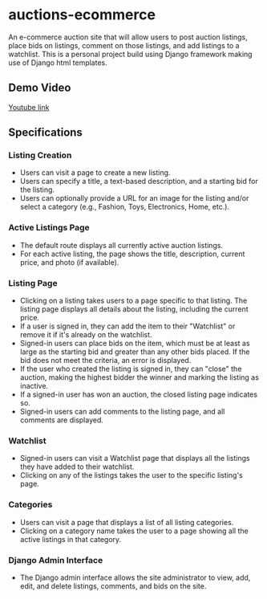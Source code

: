 # auctions-ecommerce
An e-commerce auction site that will allow users to post auction listings, place bids on listings, comment on those listings, and add listings to a watchlist. This is a personal project build using Django framework making use of Django html templates.
## Demo Video
 [Youtube link](https://youtu.be/d6mgscjVAQU)
## Specifications
### Listing Creation
- Users can visit a page to create a new listing.
- Users can specify a title, a text-based description, and a starting bid for the listing.
- Users can optionally provide a URL for an image for the listing and/or select a category (e.g., Fashion, Toys, Electronics, Home, etc.).

### Active Listings Page
- The default route displays all currently active auction listings.
- For each active listing, the page shows the title, description, current price, and photo (if available).

### Listing Page
- Clicking on a listing takes users to a page specific to that listing.
The listing page displays all details about the listing, including the current price.
- If a user is signed in, they can add the item to their "Watchlist" or remove it if it's already on the watchlist.
- Signed-in users can place bids on the item, which must be at least as large as the starting bid and greater than any other bids placed.
If the bid does not meet the criteria, an error is displayed.
- If the user who created the listing is signed in, they can "close" the auction, making the highest bidder the winner and marking the listing as inactive.
- If a signed-in user has won an auction, the closed listing page indicates so.
- Signed-in users can add comments to the listing page, and all comments are displayed.

### Watchlist
- Signed-in users can visit a Watchlist page that displays all the listings they have added to their watchlist.
- Clicking on any of the listings takes the user to the specific listing's page.

### Categories
- Users can visit a page that displays a list of all listing categories.
- Clicking on a category name takes the user to a page showing all the active listings in that category.

### Django Admin Interface
- The Django admin interface allows the site administrator to view, add, edit, and delete listings, comments, and bids on the site.
